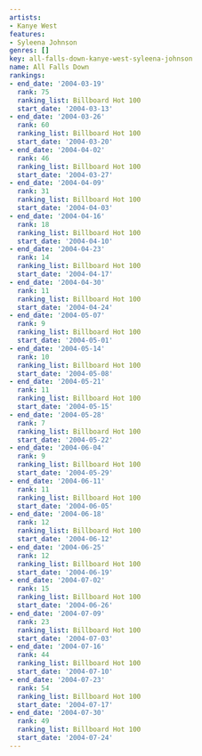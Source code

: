```yaml
---
artists:
- Kanye West
features:
- Syleena Johnson
genres: []
key: all-falls-down-kanye-west-syleena-johnson
name: All Falls Down
rankings:
- end_date: '2004-03-19'
  rank: 75
  ranking_list: Billboard Hot 100
  start_date: '2004-03-13'
- end_date: '2004-03-26'
  rank: 60
  ranking_list: Billboard Hot 100
  start_date: '2004-03-20'
- end_date: '2004-04-02'
  rank: 46
  ranking_list: Billboard Hot 100
  start_date: '2004-03-27'
- end_date: '2004-04-09'
  rank: 31
  ranking_list: Billboard Hot 100
  start_date: '2004-04-03'
- end_date: '2004-04-16'
  rank: 18
  ranking_list: Billboard Hot 100
  start_date: '2004-04-10'
- end_date: '2004-04-23'
  rank: 14
  ranking_list: Billboard Hot 100
  start_date: '2004-04-17'
- end_date: '2004-04-30'
  rank: 11
  ranking_list: Billboard Hot 100
  start_date: '2004-04-24'
- end_date: '2004-05-07'
  rank: 9
  ranking_list: Billboard Hot 100
  start_date: '2004-05-01'
- end_date: '2004-05-14'
  rank: 10
  ranking_list: Billboard Hot 100
  start_date: '2004-05-08'
- end_date: '2004-05-21'
  rank: 11
  ranking_list: Billboard Hot 100
  start_date: '2004-05-15'
- end_date: '2004-05-28'
  rank: 7
  ranking_list: Billboard Hot 100
  start_date: '2004-05-22'
- end_date: '2004-06-04'
  rank: 9
  ranking_list: Billboard Hot 100
  start_date: '2004-05-29'
- end_date: '2004-06-11'
  rank: 11
  ranking_list: Billboard Hot 100
  start_date: '2004-06-05'
- end_date: '2004-06-18'
  rank: 12
  ranking_list: Billboard Hot 100
  start_date: '2004-06-12'
- end_date: '2004-06-25'
  rank: 12
  ranking_list: Billboard Hot 100
  start_date: '2004-06-19'
- end_date: '2004-07-02'
  rank: 15
  ranking_list: Billboard Hot 100
  start_date: '2004-06-26'
- end_date: '2004-07-09'
  rank: 23
  ranking_list: Billboard Hot 100
  start_date: '2004-07-03'
- end_date: '2004-07-16'
  rank: 44
  ranking_list: Billboard Hot 100
  start_date: '2004-07-10'
- end_date: '2004-07-23'
  rank: 54
  ranking_list: Billboard Hot 100
  start_date: '2004-07-17'
- end_date: '2004-07-30'
  rank: 49
  ranking_list: Billboard Hot 100
  start_date: '2004-07-24'
---
```


